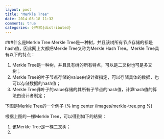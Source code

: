 ```yaml
---
layout: post
title: "Merkle Tree"
date: 2014-03-18 11:32
comments: true
categories: 分布式{distributed}
---
```

###什么是Merkle Tree
Merkle Tree是一种树，并且该树所有节点存储的都是hash值，因此网上大都把Merkle Tree又称为Merkle Hash Tree。Merkle Tree具有以下的特点：

1. Merkle Tree是一种树，并且具有树的所有特点，可以是二叉树也可是多叉树；
2. Merkle Tree的叶子节点存储的value由设计者指定，可以存储具体的数据，也可以存储数据的hash值；
3. Merkle Tree非叶子的value存储的其所有子节点的hash值，计算hash值的算法由设计者制定；

下图是Merkle Tree的一个例子
{% img  center /images/merkle-tree.png %}

根据上图的一棵Merkle Tree，可以得到如下的结果：

1. 该Merkle Tree是一棵二叉树；
2. 